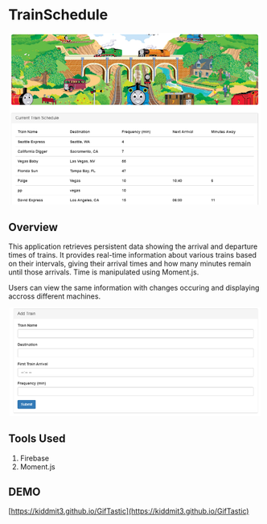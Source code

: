 # TrainSchedule

<p align="center"><img src="./assets/train1.PNG" width="500" /></p>

## Overview
This application retrieves persistent data showing the arrival and departure times of trains. It provides real-time information about various trains based on their intervals, giving their arrival times and how many minutes remain until those arrivals. Time is manipulated using Moment.js.

Users can view the same information with changes occuring and displaying accross different machines.

<p align="center"><img src="./assets/train2.PNG" width="500" /></p>

## Tools Used
1. Firebase
2. Moment.js

## DEMO
[https://kiddmit3.github.io/GifTastic](https://kiddmit3.github.io/GifTastic)
